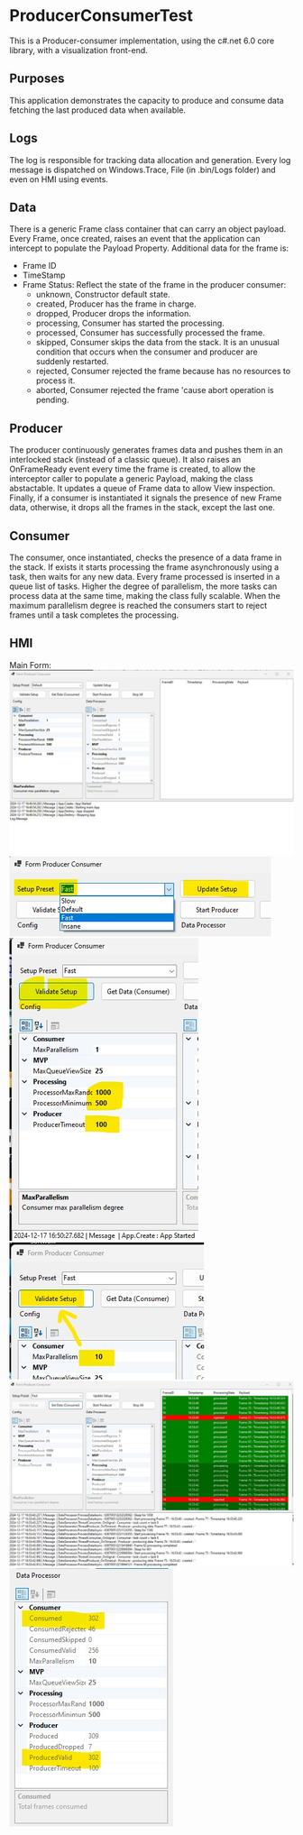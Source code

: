 # ProducerConsumerTest
This is a Producer-consumer implementation, using the c#.net 6.0 core library, with a visualization front-end.

## Purposes
This application demonstrates the capacity to produce and consume data fetching the last produced data when available.

## Logs
The log is responsible for tracking data allocation and generation.
Every log message is dispatched on Windows.Trace, File (in .bin/Logs folder) and even on HMI using events.

## Data
There is a generic Frame class container that can carry an object payload.
Every Frame, once created, raises an event that the application can intercept to populate the Payload Property.
Additional data for the frame is:
* Frame ID
* TimeStamp 
* Frame Status: Reflect the state of the frame in the producer consumer:
  - unknown, Constructor default state.
  - created, Producer has the frame in charge.
  - dropped, Producer drops the information.
  - processing, Consumer has started the processing.
  - processed, Consumer has successfully processed the frame.
  - skipped, Consumer skips the data from the stack. It is an unusual condition that occurs when the consumer and producer are suddenly restarted.
  - rejected, Consumer rejected the frame because has no resources to process it.
  - aborted, Consumer rejected the frame 'cause abort operation is pending.


## Producer 
The producer continuously generates frames data and pushes them in an interlocked stack (instead of a classic queue).
It also raises an OnFrameReady event every time the frame is created, to allow the interceptor caller to populate a generic Payload, making the class abstactable.
It updates a queue of Frame data to allow View inspection.
Finally, if a consumer is instantiated it signals the presence of new Frame data, otherwise, it drops all the frames in the stack, except the last one.

## Consumer
The consumer, once instantiated, checks the presence of a data frame in the stack.
If exists it starts processing the frame asynchronously using a task, then waits for any new data.
Every frame processed is inserted in a queue list of tasks. Higher the degree of parallelism, the more tasks can process data at the same time, making the class fully scalable.
When the maximum parallelism degree is reached the consumers start to reject frames until a task completes the processing.

## HMI
Main Form:
![Alt text](./Images/001_Main.jpg?raw=true)
![Alt text](./Images/002_Setup_config.jpg?raw=true)
![Alt text](./Images/003_Validate.jpg?raw=true)
![Alt text](./Images/005_Scalability.jpg?raw=true)
![Alt text](./Images/005_Scalability2.jpg?raw=true)
![Alt text](./Images/007_results.jpg?raw=true)

